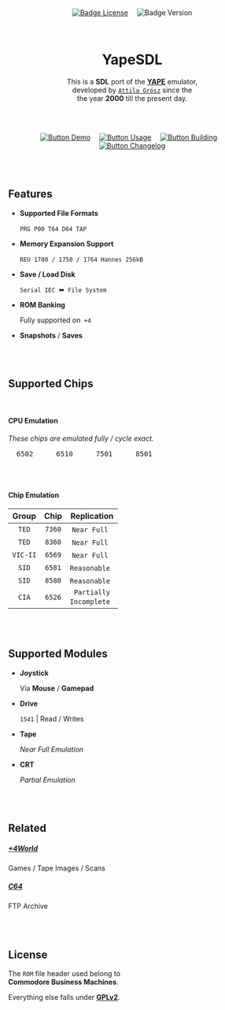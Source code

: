 
<br>

<div align = center>

[![Badge License]][License]   
![Badge Version]

<br>

# YapeSDL

This is a **SDL** port of the **[YAPE]** emulator, <br>
developed by [`Attila Grósz`][Attilia] since the<br>
the year **2000** till the present day.  

<br>
<br>

[![Button Demo]][Demo]   
[![Button Usage]][Usage]   
[![Button Building]][Building]   
[![Button Changelog]][Changelog]

</div>

<br>
<br>

## Features

-   **Supported File Formats**

    `PRG`  `P00`  `T64`  `D64`  `TAP`
    
-   **Memory Expansion Support**

    `REU 1700 / 1750 / 1764`  `Hannes 256kB`

-   **Save / Load Disk**

    `Serial IEC`  ⬌  `File System`

-   **ROM Banking**

    Fully supported on  `+4`

-   **Snapshots** / **Saves**

<br>
<br>

## Supported Chips

<br>

#### CPU Emulation

*These chips are emulated fully / cycle exact.*

<kbd>  6502  </kbd>  
<kbd>  6510  </kbd>  
<kbd>  7501  </kbd>  
<kbd>  8501  </kbd>

<br>

<br>

#### Chip Emulation

| Group | Chip | Replication |
|:-----:|:----:|:-----------:|
| `TED` | `7360` | `Near Full` |
| `TED` | `8360` | `Near Full` |
| `VIC-II` | `6569` | `Near Full` |
| `SID` | `6581` | `Reasonable` |
| `SID` | `8580` | `Reasonable` |
| `CIA` | `6526` | `Partially`<br>`Incomplete` |

<br>
<br>

## Supported Modules

- **Joystick**

    Via **Mouse** / **Gamepad**

- **Drive**

    `1541` \| Read / Writes

- **Tape**

    *Near Full Emulation*

- **CRT**

    *Partial Emulation*

<br>
<br>

## Related

##### [+4World]

Games / Tape Images / Scans

##### [C64]

FTP Archive

<br>
<br>

## License

The `ROM` file header used belong to <br>
**Commodore Business Machines**.

Everything else falls under **[GPLv2][License]**.

<br>


<!----------------------------------------------------------------------------->

[Attilia]: http://gaia.atilia.eu/
[+4World]: http://plus4world.powweb.com/
[Demo]: http://gaia.atilia.eu/download/wip/YapeSDL.html
[YAPE]: http://yape.homeserver.hu/
[C64]: http://c64.rulez.org

[Changelog]: docs/Changelog.md
[Building]: docs/Build.md
[License]: LICENSE
[Usage]: docs/Usage.md


<!----------------------------------[ Badges ]--------------------------------->

[Badge License]: https://img.shields.io/badge/License-GPL2-015d93.svg?style=for-the-badge&labelColor=blue
[Badge Version]: https://img.shields.io/github/v/release/calmopyrin/yapesdl?style=for-the-badge&labelColor=569A31&color=407225


<!---------------------------------[ Buttons ]--------------------------------->

[Button Changelog]: https://img.shields.io/badge/Changelog-389EAC?style=for-the-badge&logoColor=white&logo=AzureArtifacts
[Button Building]: https://img.shields.io/badge/Building-734F96?style=for-the-badge&logoColor=white&logo=GoogleSearchConsole
[Button Usage]: https://img.shields.io/badge/Usage-blue?style=for-the-badge&logoColor=white&logo=GitBook
[Button Demo]: https://img.shields.io/badge/Demo-569A31?style=for-the-badge&logoColor=white&logo=AppleArcade

